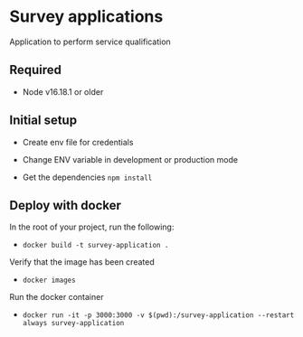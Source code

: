# Survey applications
Application to perform service qualification

## Required

- Node v16.18.1 or older

## Initial setup
- Create env file for credentials

- Change ENV variable in development or production mode

- Get the dependencies `npm install`

## Deploy with docker
In the root of your project, run the following:

- `docker build -t survey-application .`

Verify that the image has been created

- `docker images`

Run the docker container

- `docker run -it -p 3000:3000 -v $(pwd):/survey-application --restart always survey-application`